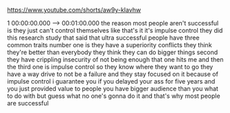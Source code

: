 https://www.youtube.com/shorts/aw9y-kIavhw

1 00:00:00.000 --\> 00:01:00.000 the reason most people aren't
successful is they just can't control themselves like that's it it's
impulse control they did this research study that said that ultra
successful people have three common traits number one is they have a
superiority conflicts they think they're better than everybody they
think they can do bigger things second they have crippling insecurity of
not being enough that one hits me and then the third one is impulse
control so they know where they want to go they have a way drive to not
be a failure and they stay focused on it because of impulse control i
guarantee you if you delayed your ass for five years and you just
provided value to people you have bigger audience than you what to do
with but guess what no one's gonna do it and that's why most people are
successful
